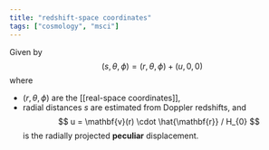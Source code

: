 ```yaml
---
title: "redshift-space coordinates"
tags: ["cosmology", "msci"]
--- 
```


Given by
$$
(s, \theta, \phi) = (r, \theta, \phi) + (u, 0, 0)
$$
where

- $(r, \theta, \phi)$ are the [[real-space coordinates]],
- radial distances $s$ are estimated from Doppler redshifts, and
$$
u = \mathbf{v}(r) \cdot \hat{\mathbf{r}} / H_{0}
$$
is the radially projected **peculiar** displacement.
